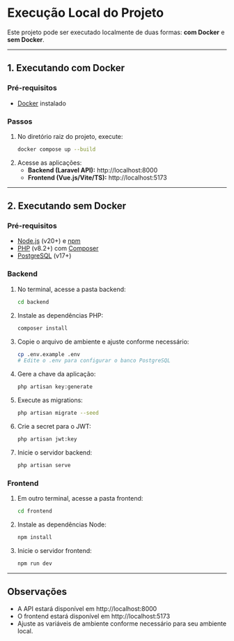 # Execução Local do Projeto

Este projeto pode ser executado localmente de duas formas: **com Docker** e **sem Docker**.

---

## 1. Executando com Docker

### Pré-requisitos
- [Docker](https://www.docker.com/products/docker-desktop/) instalado

### Passos
1. No diretório raiz do projeto, execute:
   ```sh
   docker compose up --build
   ```
2. Acesse as aplicações:
   - **Backend (Laravel API):** http://localhost:8000
   - **Frontend (Vue.js/Vite/TS):** http://localhost:5173

---

## 2. Executando sem Docker

### Pré-requisitos
- [Node.js](https://nodejs.org/) (v20+) e [npm](https://www.npmjs.com/)
- [PHP](https://www.php.net/) (v8.2+) com [Composer](https://getcomposer.org/)
- [PostgreSQL](https://www.postgresql.org/) (v17+)

### Backend
1. No terminal, acesse a pasta backend:
   ```sh
   cd backend
   ```
2. Instale as dependências PHP:
   ```sh
   composer install
   ```
3. Copie o arquivo de ambiente e ajuste conforme necessário:
   ```sh
   cp .env.example .env
   # Edite o .env para configurar o banco PostgreSQL
   ```
4. Gere a chave da aplicação:
   ```sh
   php artisan key:generate
   ```
5. Execute as migrations:
   ```sh
   php artisan migrate --seed
   ```
6. Crie a secret para o JWT:
   ```sh
   php artisan jwt:key
   ```
7. Inicie o servidor backend:
   ```sh
   php artisan serve
   ```

### Frontend
1. Em outro terminal, acesse a pasta frontend:
   ```sh
   cd frontend
   ```
2. Instale as dependências Node:
   ```sh
   npm install
   ```
3. Inicie o servidor frontend:
   ```sh
   npm run dev
   ```

---

## Observações
- A API estará disponível em http://localhost:8000
- O frontend estará disponível em http://localhost:5173
- Ajuste as variáveis de ambiente conforme necessário para seu ambiente local.
